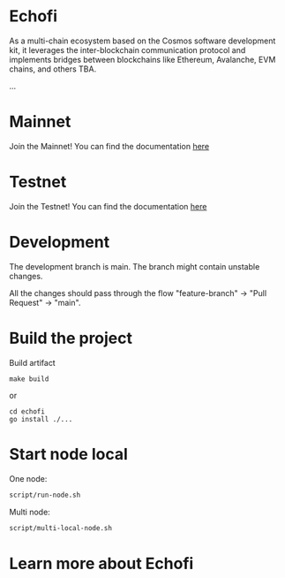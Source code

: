 # Echofi

As a multi-chain ecosystem based on the Cosmos software development kit, it leverages the inter-blockchain communication protocol and implements bridges between blockchains like Ethereum, Avalanche, EVM chains, and others TBA.


...

# Mainnet
Join the Mainnet! You can find the documentation [here](hihi)


# Testnet
Join the Testnet! You can find the documentation [here](hihi)

# Development

The development branch is main. The branch might contain unstable changes.

All the changes should pass through the flow "feature-branch" -> "Pull Request" -> "main".

# Build the project

Build artifact 
```
make build 
```
or 
```
cd echofi
go install ./...
```

# Start node local

One node:

```bash
script/run-node.sh
```

Multi node:
```bash
script/multi-local-node.sh
```

# Learn more about Echofi

